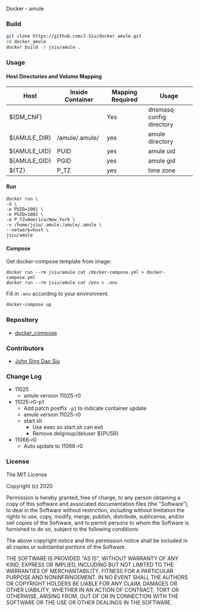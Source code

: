 Docker - amule

### Build

```sh
git clone https://github.com/J-Siu/docker_amule.git
cd docker_amule
docker build -t jsiu/amule .
```

### Usage

#### Host Directories and Volume Mapping

Host|Inside Container|Mapping Required|Usage
---|---|---|---
${DM_CNF}||Yes|dnsmasq config directory
${AMULE_DIR}|/amule/.amule/|yes|amule directory
${AMULE_UID}|PUID|yes|amule uid
${AMULE_GID}|PGID|yes|amule gid
${TZ}|P_TZ|yes|time zone

#### Run

```docker
docker run \
-d \
-e PUID=1001 \
-e PGID=1002 \
-e P_TZ=America/New_York \
-v /home/jsiu/.amule:/amule/.amule \
--network=host \
jsiu/amule
```

#### Compose

Get docker-compose template from image:

```docker
docker run --rm jsiu/amule cat /docker-compose.yml > docker-compose.yml
docker run --rm jsiu/amule cat /env > .env
```

Fill in `.env` according to your environment.

```sh
docker-compose up
```

### Repository

- [docker_compose](https://github.com/J-Siu/docker_amule)

### Contributors

- [John Sing Dao Siu](https://github.com/J-Siu)

### Change Log

- 11025
  - amule version 11025-r0
- 11025-r0-p1
  - Add patch postfix `-p1` to indicate container update
  - amule version 11025-r0
  - start.sh
    - Use exec so start.sh can exit
    - Remove delgroup/deluser ${PUSR}
- 11066-r0
  - Auto update to 11066-r0
<!--CHANGE-LOG-END-->

### License

The MIT License

Copyright (c) 2020

Permission is hereby granted, free of charge, to any person obtaining a copy of this software and associated documentation files (the "Software"), to deal in the Software without restriction, including without limitation the rights to use, copy, modify, merge, publish, distribute, sublicense, and/or sell copies of the Software, and to permit persons to whom the Software is furnished to do so, subject to the following conditions:

The above copyright notice and this permission notice shall be included in all copies or substantial portions of the Software.

THE SOFTWARE IS PROVIDED "AS IS", WITHOUT WARRANTY OF ANY KIND, EXPRESS OR IMPLIED, INCLUDING BUT NOT LIMITED TO THE WARRANTIES OF MERCHANTABILITY, FITNESS FOR A PARTICULAR PURPOSE AND NONINFRINGEMENT. IN NO EVENT SHALL THE AUTHORS OR COPYRIGHT HOLDERS BE LIABLE FOR ANY CLAIM, DAMAGES OR OTHER LIABILITY, WHETHER IN AN ACTION OF CONTRACT, TORT OR OTHERWISE, ARISING FROM, OUT OF OR IN CONNECTION WITH THE SOFTWARE OR THE USE OR OTHER DEALINGS IN THE SOFTWARE.
